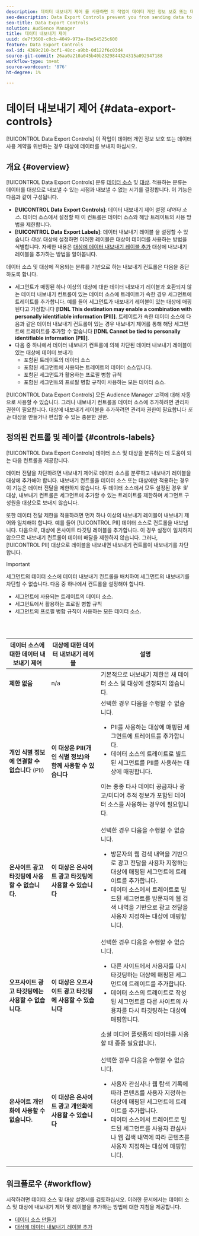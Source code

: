 ```yaml
---
description: 데이터 내보내기 제어 를 사용하면 이 작업이 데이터 개인 정보 보호 또는 데이터 사용 계약을 위반하는 경우 데이터를 대상으로 보내지 못합니다.
seo-description: Data Export Controls prevent you from sending data to destinations when this action violates data privacy or data use agreements.
seo-title: Data Export Controls
solution: Audience Manager
title: 데이터 내보내기 제어
uuid: de7f3608-c0cb-4049-973a-8be54525c600
feature: Data Export Controls
exl-id: 4369c210-bcf1-48cc-a9bb-0d122f6c03d4
source-git-commit: 26aa0a210a045b40b2329844324315a092947188
workflow-type: tm+mt
source-wordcount: '876'
ht-degree: 1%

---
```


# 데이터 내보내기 제어 {#data-export-controls}

[!UICONTROL Data Export Controls] 이 작업이 데이터 개인 정보 보호 또는 데이터 사용 계약을 위반하는 경우 대상에 데이터를 보내지 마십시오.

## 개요 {#overview}

[!UICONTROL Data Export Controls] 분류 [데이터 소스](../features/datasources-list-and-settings.md#data-sources-list-and-settings) 및 [대상](../features/destinations/destinations.md). 적용하는 분류는 데이터를 대상으로 내보낼 수 있는 시점과 내보낼 수 없는 시기를 결정합니다. 이 기능은 다음과 같이 구성됩니다.

* **[!UICONTROL Data Export Controls]**: 데이터 내보내기 제어 설정 *데이터 소스*. 데이터 소스에서 설정할 때 이 컨트롤은 데이터 소스와 해당 트레이트의 사용 방법을 제한합니다.
* **[!UICONTROL Data Export Labels]**: 데이터 내보내기 레이블 을 설정할 수 있습니다 *대상*. 대상에 설정하면 이러한 레이블은 대상이 데이터를 사용하는 방법을 식별합니다. 자세한 내용은 [대상에 데이터 내보내기 레이블 추가](/help/using/features/destinations/add-data-export-labels.md) 대상에 내보내기 레이블을 추가하는 방법을 알아봅니다.

데이터 소스 및 대상에 적용되는 분류를 기반으로 하는 내보내기 컨트롤은 다음을 중단하도록 합니다.

* 세그먼트가 매핑된 하나 이상의 대상에 대한 데이터 내보내기 레이블과 호환되지 않는 데이터 내보내기 컨트롤이 있는 데이터 소스에 트레이트가 속한 경우 세그먼트에 트레이트를 추가합니다.
예를 들어 세그먼트가 내보내기 레이블이 있는 대상에 매핑된다고 가정합니다 **[!DNL This destination may enable a combination with personally identifiable information (PII)]**. 트레이트가 속한 데이터 소스에 다음과 같은 데이터 내보내기 컨트롤이 있는 경우 내보내기 제어를 통해 해당 세그먼트에 트레이트를 추가할 수 없습니다 **[!DNL Cannot be tied to personally identifiable information (PII)]**.
* 다음 중 하나에서 데이터 내보내기 컨트롤에 의해 차단된 데이터 내보내기 레이블이 있는 대상에 데이터 보내기:
   * 포함된 트레이트의 데이터 소스
   * 포함된 세그먼트에 사용되는 트레이트의 데이터 소스입니다.
   * 포함된 세그먼트가 활용하는 프로필 병합 규칙
   * 포함된 세그먼트의 프로필 병합 규칙이 사용하는 모든 데이터 소스.

[!UICONTROL Data Export Controls] 모든 Audience Manager 고객에 대해 자동으로 사용할 수 있습니다. 그러나 내보내기 컨트롤을 데이터 소스에 추가하려면 관리자 권한이 필요합니다. 대상에 내보내기 레이블을 추가하려면 관리자 권한이 필요합니다 *또는* 대상을 만들거나 편집할 수 있는 충분한 권한.

## 정의된 컨트롤 및 레이블 {#controls-labels}

[!UICONTROL Data Export Controls] 데이터 소스 및 대상을 분류하는 데 도움이 되는 다음 컨트롤을 제공합니다.

데이터 전달을 차단하려면 내보내기 제어로 데이터 소스를 분류하고 내보내기 레이블을 대상에 추가해야 합니다. 내보내기 컨트롤을 데이터 소스 또는 대상에만 적용하는 경우 이 기능은 데이터 전달을 제한하지 않습니다. 두 데이터 소스에서 모두 설정된 경우 *및* 대상, 내보내기 컨트롤은 세그먼트에 추가할 수 있는 트레이트를 제한하며 세그먼트 구성원을 대상으로 보내지 않습니다.

또한 데이터 전달 제한을 적용하려면 먼저 하나 이상의 내보내기 레이블이 내보내기 제어와 일치해야 합니다. 예를 들어 [!UICONTROL PII] 데이터 소스로 컨트롤을 내보냅니다. 다음으로, 대상에 온사이트 타깃팅 레이블을 추가합니다. 이 경우 설정이 일치하지 않으므로 내보내기 컨트롤이 데이터 배달을 제한하지 않습니다. 그러나, [!UICONTROL PII] 대상으로 레이블을 내보내면 내보내기 컨트롤이 내보내기를 차단합니다.

>[!IMPORTANT]
>
>세그먼트의 데이터 소스에 데이터 내보내기 컨트롤을 배치하여 세그먼트의 내보내기를 차단할 수 없습니다. 다음 중 하나에서 컨트롤을 설정해야 합니다.
> * 세그먼트에 사용되는 트레이트의 데이터 소스.
> * 세그먼트에서 활용하는 프로필 병합 규칙
> * 세그먼트의 프로필 병합 규칙이 사용하는 모든 데이터 소스.


<br> 

<table id="table_7D1F0270B5604A82B96A13CC49C937C0"> 
 <thead> 
  <tr> 
   <th colname="col1" class="entry"> 데이터 소스에 대한 데이터 내보내기 제어 </th> 
   <th colname="col2" class="entry"> 대상에 대한 데이터 내보내기 레이블 </th> 
   <th colname="col3" class="entry"> 설명 </th> 
  </tr> 
 </thead>
 <tbody> 
  <tr> 
   <td colname="col1"> <b><span class="uicontrol"> 제한 없음</span></b> </td> 
   <td colname="col2"> n/a </td> 
   <td colname="col3"> 기본적으로 내보내기 제한은 새 데이터 소스 및 대상에 설정되지 않습니다. </td> 
  </tr> 
  <tr> 
   <td colname="col1"> <b><span class="uicontrol"> 개인 식별 정보에 연결할 수 없습니다</span></b> (PII) </td> 
   <td colname="col2"> <b><span class="uicontrol"> 이 대상은 PII(개인 식별 정보)와 함께 사용할 수 있습니다</span></b> </td> 
   <td colname="col3">선택한 경우 다음을 수행할 수 없습니다. 
    <ul id="ul_0D5A4D0373374217A4BACDFC3BB2F79D"> 
     <li id="li_C32FC26C6E814412A1C73B840E81BB68">PII를 사용하는 대상에 매핑된 세그먼트에 트레이트를 추가합니다. </li> 
     <li id="li_BF4FD10807AF4E109CEA22FBD3F6F9B3">데이터 소스의 트레이트로 빌드된 세그먼트를 PII를 사용하는 대상에 매핑합니다. </li> 
    </ul> <p>이는 종종 타사 데이터 공급자나 광고/미디어 추적 정보가 포함된 데이터 소스를 사용하는 경우에 필요합니다. </p> </td> 
  </tr> 
  <tr> 
   <td colname="col1"> <b><span class="uicontrol"> 온사이트 광고 타깃팅에 사용할 수 없습니다.</span></b> </td> 
   <td colname="col2"> <b><span class="uicontrol"> 이 대상은 온사이트 광고 타깃팅에 사용할 수 있습니다</span></b> </td> 
   <td colname="col3">선택한 경우 다음을 수행할 수 없습니다. 
    <ul id="ul_5B17972E7E0C424A833AD540DFF3CBF2"> 
     <li id="li_05810CEAC8CB4616BB2D52DDDADA84A8">방문자의 웹 검색 내역을 기반으로 광고 전달을 사용자 지정하는 대상에 매핑된 세그먼트에 트레이트를 추가합니다. </li> 
     <li id="li_B2C3479ECEA74F49B9A2CFDDEE128DF3">데이터 소스에서 트레이트로 빌드된 세그먼트를 방문자의 웹 검색 내역을 기반으로 광고 전달을 사용자 지정하는 대상에 매핑합니다. </li> 
    </ul> </td> 
  </tr> 
  <tr> 
   <td colname="col1"> <b><span class="uicontrol"> 오프사이트 광고 타깃팅에는 사용할 수 없습니다.</span></b> </td> 
   <td colname="col2"> <b><span class="uicontrol"> 이 대상은 오프사이트 광고 타깃팅에 사용할 수 있습니다</span></b> </td> 
   <td colname="col3">선택한 경우 다음을 수행할 수 없습니다. 
    <ul id="ul_B9352FF5282C481BA3A24C581217A156"> 
     <li id="li_0F89583A603D4CD8804724954CFD52C6">다른 사이트에서 사용자를 다시 타깃팅하는 대상에 매핑된 세그먼트에 트레이트를 추가합니다. </li> 
     <li id="li_ABDD8BEDE9AF411695C7BDF9AE522BA7">데이터 소스의 트레이트로 작성된 세그먼트를 다른 사이트의 사용자를 다시 타깃팅하는 대상에 매핑합니다. </li> 
    </ul> <p>소셜 미디어 플랫폼의 데이터를 사용할 때 종종 필요합니다. </p> </td> 
  </tr> 
  <tr> 
   <td colname="col1"> <b><span class="uicontrol"> 온사이트 개인화에 사용할 수 없습니다.</span></b> </td> 
   <td colname="col2"> <b><span class="uicontrol"> 이 대상은 온사이트 광고 개인화에 사용할 수 있습니다</span></b> </td> 
   <td colname="col3">선택한 경우 다음을 수행할 수 없습니다. 
    <ul id="ul_3360EB209E07402A863F0E7473B99D3F"> 
     <li id="li_88B3842B67E040EB9DC0BBEB8E5EC251">사용자 관심사나 웹 탐색 기록에 따라 콘텐츠를 사용자 지정하는 대상에 매핑된 세그먼트에 트레이트를 추가합니다. </li> 
     <li id="li_6506254CCE6546039A3D82B60368C8B4">데이터 소스에서 트레이트로 빌드된 세그먼트를 사용자 관심사나 웹 검색 내역에 따라 콘텐츠를 사용자 지정하는 대상에 매핑합니다. </li> 
    </ul> </td> 
  </tr> 
 </tbody> 
</table>

## 워크플로우 {#workflow}

시작하려면 데이터 소스 및 대상 설명서를 검토하십시오. 이러한 문서에서는 데이터 소스 및 대상에 내보내기 제어 및 레이블을 추가하는 방법에 대한 지침을 제공합니다.

* [데이터 소스 만들기](../features/manage-datasources.md#create-data-source)
* [대상에 데이터 내보내기 레이블 추가](../features/destinations/add-data-export-labels.md)
